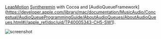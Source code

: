 
[LeapMotion](https://www.leapmotion.com) [Syntheremin](http://en.wikipedia.org/wiki/Syntheremin) with Cocoa and [AudioQueueFramework] (https://developer.apple.com/library/mac/documentation/MusicAudio/Conceptual/AudioQueueProgrammingGuide/AboutAudioQueues/AboutAudioQueues.html#//apple_ref/doc/uid/TP40005343-CH5-SW1).

![screenshot](http://concentricsky.github.io/leapsynth/screenshots/leapsynth-screenshot1.png)
